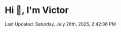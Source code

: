 <h1>Hi 👋, I'm Victor </h1>

<!--RECENT_ACTIVITY:start-->
<!--RECENT_ACTIVITY:end-->

<!--RECENT_ACTIVITY:last_update-->
Last Updated: Saturday, July 26th, 2025, 2:42:36 PM
<!--RECENT_ACTIVITY:last_update_end-->
